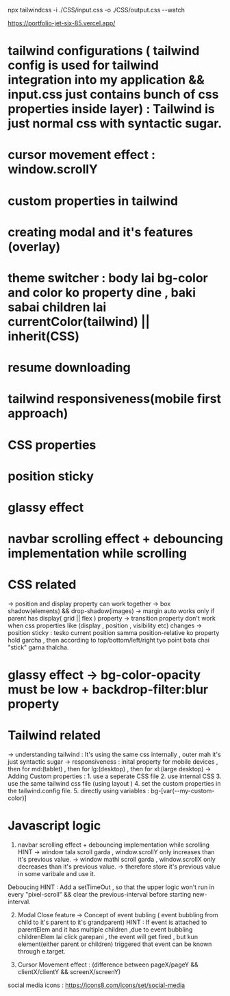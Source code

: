 npx tailwindcss -i ./CSS/input.css -o ./CSS/output.css --watch

https://portfolio-jet-six-85.vercel.app/


# tailwind configurations ( tailwind config is used for tailwind integration into my application && input.css just contains bunch of css properties inside layer) : Tailwind is just normal css with syntactic sugar.

# cursor movement effect : window.scrollY
# custom properties in tailwind 
# creating modal and it's features (overlay)
# theme switcher : body lai bg-color and color ko property dine , baki sabai children lai currentColor(tailwind) || inherit(CSS)
# resume downloading
# tailwind responsiveness(mobile first approach)
# CSS properties
# position sticky
# glassy effect
# navbar scrolling effect + debouncing implementation while scrolling




# CSS related
-> position and display property can work together
-> box shadow(elements) && drop-shadow(images)
-> margin auto works only if parent has display( grid || flex ) property
-> transition property don't work when css properties like (display , position , visibility etc) changes
-> position sticky : tesko current position samma position-relative ko property hold garcha , then according to top/bottom/left/right tyo point bata chai "stick" garna thalcha.

# glassy effect -> bg-color-opacity must be low + backdrop-filter:blur property

# Tailwind related
-> understanding tailwind : It's using the same css internally , outer mah it's just syntactic sugar 
-> responsiveness : inital property for mobile devices , then for md:(tablet) , then for lg:(desktop) , then for xl:(large desktop)
-> Adding Custom properties : 
     1. use a seperate CSS file
     2. use internal CSS
     3. use the same tailwind css file (using layout )
     4. set the custom properties in the tailwind.config file.
     5. directly using variables : bg-[var(--my-custom-color)]


# Javascript logic
1. navbar scrolling effect + debouncing implementation while scrolling 
HINT -> window tala scroll garda , window.scrollY only increases than it's previous value.
     -> window mathi scroll garda , window.scrollX only decreases than it's previous value.
     -> therefore store it's previous value in some varibale and use it.

Deboucing HINT : Add a setTimeOut , so that the upper logic won't run in every "pixel-scroll" && clear the previous-interval before starting new-interval.

2. Modal Close feature -> Concept of event bubling ( event bubbling from child to it's parent to it's grandparent)
HINT : If event is attached to parentElem and it has multiple children ,due to event bubbling childrenElem lai click garepani , the event will get fired , but kun element(either parent or children) triggered that event can be known through e.target. 


3. Cursor Movement effect : (difference between pageX/pageY && clientX/clientY && screenX/screenY)

social media icons : https://icons8.com/icons/set/social-media